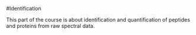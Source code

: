 #Identification

This part of the course is about identification and quantification of peptides and proteins from raw spectral data.
